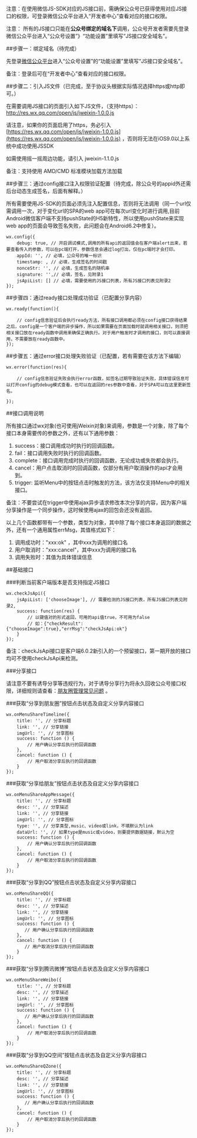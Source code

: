 注意：在使用微信JS-SDK对应的JS接口前，需确保公众号已获得使用对应JS接口的权限，可登录微信公众平台进入“开发者中心”查看对应的接口权限。

注意： 所有的JS接口只能在**公众号绑定的域名下**调用，公众号开发者需要先登录微信公众平台进入“公众号设置”》“功能设置”里填写“JS接口安全域名”。

##步骤一：绑定域名（待完成）

先登录[微信公众平台](https://mp.weixin.qq.com/cgi-bin/loginpage?t=wxm2-login&lang=zh_CN)进入“公众号设置”的“功能设置”里填写“JS接口安全域名”。

备注：登录后可在“开发者中心”查看对应的接口权限。

##步骤二：引入JS文件（已完成，至于协议头根据实际情况选择https或http即可。）

在需要调用JS接口的页面引入如下JS文件，（支持https）：http://res.wx.qq.com/open/js/jweixin-1.0.0.js

请注意，如果你的页面启用了https，务必引入 [https://res.wx.qq.com/open/js/jweixin-1.0.0.js](https://res.wx.qq.com/open/js/jweixin-1.0.0.js) ，否则将无法在iOS9.0以上系统中成功使用JSSDK

如需使用摇一摇周边功能，请引入 jweixin-1.1.0.js

备注：支持使用 AMD/CMD 标准模块加载方法加载

##步骤三：通过config接口注入权限验证配置（待完成，除公众号的appid外还需后台动态生成签名，后面有解释。）

所有需要使用JS-SDK的页面必须先注入配置信息，否则将无法调用（同一个url仅需调用一次，对于变化url的SPA的web app可在每次url变化时进行调用,目前Android微信客户端不支持pushState的H5新特性，所以使用pushState来实现web app的页面会导致签名失败，此问题会在Android6.2中修复）。
	
	wx.config({
	    debug: true, // 开启调试模式,调用的所有api的返回值会在客户端alert出来，若要查看传入的参数，可以在pc端打开，参数信息会通过log打出，仅在pc端时才会打印。
	    appId: '', // 必填，公众号的唯一标识
	    timestamp: , // 必填，生成签名的时间戳
	    nonceStr: '', // 必填，生成签名的随机串
	    signature: '',// 必填，签名，见附录1
	    jsApiList: [] // 必填，需要使用的JS接口列表，所有JS接口列表见附录2
	});


##步骤四：通过ready接口处理成功验证（已配置分享内容）

	wx.ready(function(){

	    // config信息验证后会执行ready方法，所有接口调用都必须在config接口获得结果之后，config是一个客户端的异步操作，所以如果需要在页面加载时就调用相关接口，则须把相关接口放在ready函数中调用来确保正确执行。对于用户触发时才调用的接口，则可以直接调用，不需要放在ready函数中。
	});

##步骤五：通过error接口处理失败验证（已配置，若有需要在该方法下编辑）

	wx.error(function(res){

	    // config信息验证失败会执行error函数，如签名过期导致验证失败，具体错误信息可以打开config的debug模式查看，也可以在返回的res参数中查看，对于SPA可以在这里更新签名。

	});

##接口调用说明

所有接口通过wx对象(也可使用jWeixin对象)来调用，参数是一个对象，除了每个接口本身需要传的参数之外，还有以下通用参数：

1. success：接口调用成功时执行的回调函数。
2. fail：接口调用失败时执行的回调函数。
3. complete：接口调用完成时执行的回调函数，无论成功或失败都会执行。
4. cancel：用户点击取消时的回调函数，仅部分有用户取消操作的api才会用到。
5. trigger: 监听Menu中的按钮点击时触发的方法，该方法仅支持Menu中的相关接口。

备注：不要尝试在trigger中使用ajax异步请求修改本次分享的内容，因为客户端分享操作是一个同步操作，这时候使用ajax的回包会还没有返回。

以上几个函数都带有一个参数，类型为对象，其中除了每个接口本身返回的数据之外，还有一个通用属性errMsg，其值格式如下：

1. 调用成功时："xxx:ok" ，其中xxx为调用的接口名
2. 用户取消时："xxx:cancel"，其中xxx为调用的接口名
3. 调用失败时：其值为具体错误信息

##基础接口

###判断当前客户端版本是否支持指定JS接口

	wx.checkJsApi({
	    jsApiList: ['chooseImage'], // 需要检测的JS接口列表，所有JS接口列表见附录2,
	    success: function(res) {
	        // 以键值对的形式返回，可用的api值true，不可用为false
	        // 如：{"checkResult":{"chooseImage":true},"errMsg":"checkJsApi:ok"}
	    }
	});

备注：checkJsApi接口是客户端6.0.2新引入的一个预留接口，第一期开放的接口均可不使用checkJsApi来检测。

###分享接口

请注意不要有诱导分享等违规行为，对于诱导分享行为将永久回收公众号接口权限，详细规则请查看：[朋友圈管理常见问题](http://kf.qq.com/faq/131117ne2MV7141117JzI32q.html) 。

###获取“分享到朋友圈”按钮点击状态及自定义分享内容接口

	wx.onMenuShareTimeline({
	    title: '', // 分享标题
	    link: '', // 分享链接
	    imgUrl: '', // 分享图标
	    success: function () { 
	        // 用户确认分享后执行的回调函数
	    },
	    cancel: function () { 
	        // 用户取消分享后执行的回调函数
	    }
	});

###获取“分享给朋友”按钮点击状态及自定义分享内容接口

	wx.onMenuShareAppMessage({
	    title: '', // 分享标题
	    desc: '', // 分享描述
	    link: '', // 分享链接
	    imgUrl: '', // 分享图标
	    type: '', // 分享类型,music、video或link，不填默认为link
	    dataUrl: '', // 如果type是music或video，则要提供数据链接，默认为空
	    success: function () { 
	        // 用户确认分享后执行的回调函数
	    },
	    cancel: function () { 
	        // 用户取消分享后执行的回调函数
	    }
	});

###获取“分享到QQ”按钮点击状态及自定义分享内容接口

	wx.onMenuShareQQ({
	    title: '', // 分享标题
	    desc: '', // 分享描述
	    link: '', // 分享链接
	    imgUrl: '', // 分享图标
	    success: function () { 
	       // 用户确认分享后执行的回调函数
	    },
	    cancel: function () { 
	       // 用户取消分享后执行的回调函数
	    }
	});

###获取“分享到腾讯微博”按钮点击状态及自定义分享内容接口

	wx.onMenuShareWeibo({
	    title: '', // 分享标题
	    desc: '', // 分享描述
	    link: '', // 分享链接
	    imgUrl: '', // 分享图标
	    success: function () { 
	       // 用户确认分享后执行的回调函数
	    },
	    cancel: function () { 
	        // 用户取消分享后执行的回调函数
	    }
	});

###获取“分享到QQ空间”按钮点击状态及自定义分享内容接口

	wx.onMenuShareQZone({
	    title: '', // 分享标题
	    desc: '', // 分享描述
	    link: '', // 分享链接
	    imgUrl: '', // 分享图标
	    success: function () { 
	       // 用户确认分享后执行的回调函数
	    },
	    cancel: function () { 
	        // 用户取消分享后执行的回调函数
	    }
	});